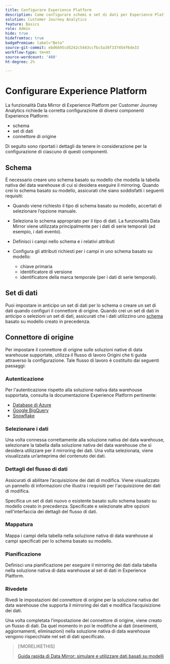 ```yaml
---
title: Configurare Experience Platform
description: Come configurare schemi e set di dati per Experience Platform Data Mirror for Customer Journey Analytics
solution: Customer Journey Analytics
feature: Basics
role: Admin
hide: true
hidefromtoc: true
badgePremium: label="Beta"
source-git-commit: ebd6695cd5242c5443ccfbc5a38f337454f6de33
workflow-type: tm+mt
source-wordcount: '460'
ht-degree: 2%

---
```


# Configurare Experience Platform

La funzionalità Data Mirror di Experience Platform per Customer Journey Analytics richiede la corretta configurazione di diversi componenti Experience Platform:

* schema
* set di dati
* connettore di origine

Di seguito sono riportati i dettagli da tenere in considerazione per la configurazione di ciascuno di questi componenti.

## Schema

È necessario creare uno schema basato su modello che modella la tabella nativa del data warehouse di cui si desidera eseguire il mirroring. Quando crei lo schema basato su modello, assicurati che siano soddisfatti i seguenti requisiti:

* Quando viene richiesto il tipo di schema basato su modello, accertati di selezionare l’opzione manuale.
* Seleziona lo schema appropriato per il tipo di dati. La funzionalità Data Mirror viene utilizzata principalmente per i dati di serie temporali (ad esempio, i dati evento).

* Definisci i campi nello schema e i relativi attributi
* Configura gli attributi richiesti per i campi in uno schema basato su modello:

   * chiave primaria
   * identificatore di versione
   * identificatore della marca temporale (per i dati di serie temporali).

## Set di dati

Puoi impostare in anticipo un set di dati per lo schema o creare un set di dati quando configuri il connettore di origine.
Quando crei un set di dati in anticipo o selezioni un set di dati, assicurati che i dati utilizzino uno [schema](#schema) basato su modello creato in precedenza.


## Connettore di origine

Per impostare il connettore di origine sulle soluzioni native di data warehouse supportate, utilizza il flusso di lavoro Origini che ti guida attraverso la configurazione. Tale flusso di lavoro è costituito dai seguenti passaggi:

### Autenticazione

Per l&#39;autenticazione rispetto alla soluzione nativa data warehouse supportata, consulta la documentazione Experience Platform pertinente:

* [Database di Azure](https://experienceleague.adobe.com/en/docs/experience-platform/sources/connectors/databases/databricks)
* [Google BigQuery](https://experienceleague.adobe.com/en/docs/experience-platform/sources/connectors/databases/bigquery)
* [Snowflake](https://experienceleague.adobe.com/en/docs/experience-platform/sources/connectors/databases/snowflake)


### Selezionare i dati

Una volta connessa correttamente alla soluzione nativa del data warehouse, selezionare la tabella dalla soluzione nativa del data warehouse che si desidera utilizzare per il mirroring dei dati. Una volta selezionata, viene visualizzata un’anteprima del contenuto dei dati.


### Dettagli del flusso di dati

Assicurati di abilitare l’acquisizione dei dati di modifica. Viene visualizzato un pannello di informazioni che illustra i requisiti per l&#39;acquisizione dei dati di modifica.

Specifica un set di dati nuovo o esistente basato sullo schema basato su modello creato in precedenza. Specificate e selezionate altre opzioni nell&#39;interfaccia dei dettagli del flusso di dati.


### Mappatura

Mappa i campi della tabella nella soluzione nativa di data warehouse ai campi specificati per lo schema basato su modello.


### Pianificazione

Definisci una pianificazione per eseguire il mirroring dei dati dalla tabella nella soluzione nativa di data warehouse al set di dati in Experience Platform.


### Rivedete

Rivedi le impostazioni del connettore di origine per la soluzione nativa del data warehouse che supporta il mirroring dei dati e modifica l’acquisizione dei dati.


Una volta completata l’impostazione del connettore di origine, viene creato un flusso di dati. Da quel momento in poi le modifiche ai dati (inserimenti, aggiornamenti, eliminazioni) nella soluzione nativa di data warehouse vengono rispecchiate nel set di dati specificato.


>[!MORELIKETHIS]
>
>[Guida rapida di Data Mirror: simulare e utilizzare dati basati su modelli](data-mirror.md)
>

